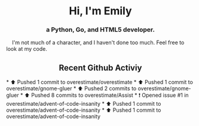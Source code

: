 <h1 align="center">Hi, I'm Emily</h1>
<h3 align="center">a Python, Go, and HTML5 developer.</h3>

&nbsp;&nbsp;&nbsp;&nbsp;I'm not much of a character, and I haven't done too much. Feel free to look at my code.

<h2 align="center">Recent Github Activiy</h2>
* ⬆️ Pushed 1 commit to overestimate/overestimate
* ⬆️ Pushed 1 commit to overestimate/gnome-gluer
* ⬆️ Pushed 2 commits to overestimate/gnome-gluer
* ⬆️ Pushed 8 commits to overestimate/Assist
* ❗️ Opened issue #1 in overestimate/advent-of-code-insanity
* ⬆️ Pushed 1 commit to overestimate/advent-of-code-insanity
* ⬆️ Pushed 1 commit to overestimate/advent-of-code-insanity
